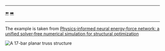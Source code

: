 ***
[⬅️](../001/README.md "Previous example")
[➡️](../003/README.md "Next example")
***

The example is taken from [Physics‑informed neural energy‑force network: a unified solver‑free numerical simulation for structural optimization](https://doi.org/10.1007/s00366-022-01760-0)

![A 17-bar planar truss structure](planar_truss_17.png)
